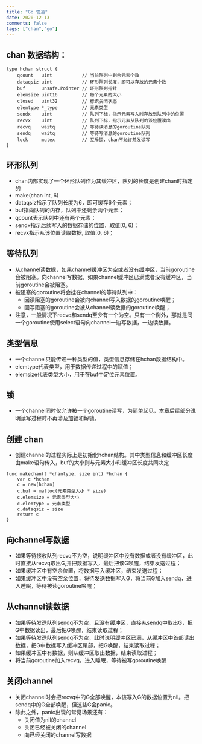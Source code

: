 ```yaml
---
title: "Go 管道"
date: 2020-12-13
comments: false
tags: ["chan","go"]
---
```

## chan 数据结构：
```
type hchan struct {
	qcount   uint           // 当前队列中剩余元素个数
	dataqsiz uint           // 环形队列长度，即可以存放的元素个数
	buf      unsafe.Pointer // 环形队列指针
	elemsize uint16         // 每个元素的大小
	closed   uint32         // 标识关闭状态
	elemtype *_type         // 元素类型
	sendx    uint           // 队列下标，指示元素写入时存放到队列中的位置
	recvx    uint           // 队列下标，指示元素从队列的该位置读出
	recvq    waitq          // 等待读消息的goroutine队列
	sendq    waitq          // 等待写消息的goroutine队列
	lock     mutex          // 互斥锁，chan不允许并发读写
}
```

## 环形队列
* chan内部实现了一个环形队列作为其缓冲区，队列的长度是创建chan时指定的
* make(chan int, 6)
* dataqsiz指示了队列长度为6，即可缓存6个元素；
* buf指向队列的内存，队列中还剩余两个元素；
* qcount表示队列中还有两个元素；
* sendx指示后续写入的数据存储的位置，取值[0, 6)；
* recvx指示从该位置读取数据, 取值[0, 6)；

## 等待队列
* 从channel读数据，如果channel缓冲区为空或者没有缓冲区，当前goroutine会被阻塞。向channel写数据，如果channel缓冲区已满或者没有缓冲区，当前goroutine会被阻塞。
* 被阻塞的goroutine将会挂在channel的等待队列中：
    * 因读阻塞的goroutine会被向channel写入数据的goroutine唤醒；
    * 因写阻塞的goroutine会被从channel读数据的goroutine唤醒；
* 注意，一般情况下recvq和sendq至少有一个为空。只有一个例外，那就是同一个goroutine使用select语句向channel一边写数据，一边读数据。

## 类型信息
* 一个channel只能传递一种类型的值，类型信息存储在hchan数据结构中。
* elemtype代表类型，用于数据传递过程中的赋值；
* elemsize代表类型大小，用于在buf中定位元素位置。

## 锁
* 一个channel同时仅允许被一个goroutine读写，为简单起见，本章后续部分说明读写过程时不再涉及加锁和解锁。

## 创建 chan
* 创建channel的过程实际上是初始化hchan结构。其中类型信息和缓冲区长度由make语句传入，buf的大小则与元素大小和缓冲区长度共同决定

```
func makechan(t *chantype, size int) *hchan {
	var c *hchan
	c = new(hchan)
	c.buf = malloc(元素类型大小 * size)
	c.elemsize = 元素类型大小
	c.elemtype = 元素类型
	c.dataqsiz = size
	return c
}
```

## 向channel写数据
* 如果等待接收队列recvq不为空，说明缓冲区中没有数据或者没有缓冲区，此时直接从recvq取出G,并把数据写入，最后把该G唤醒，结束发送过程；
* 如果缓冲区中有空余位置，将数据写入缓冲区，结束发送过程；
* 如果缓冲区中没有空余位置，将待发送数据写入G，将当前G加入sendq，进入睡眠，等待被读goroutine唤醒；

## 从channel读数据
* 如果等待发送队列sendq不为空，且没有缓冲区，直接从sendq中取出G，把G中数据读出，最后把G唤醒，结束读取过程；
* 如果等待发送队列sendq不为空，此时说明缓冲区已满，从缓冲区中首部读出数据，把G中数据写入缓冲区尾部，把G唤醒，结束读取过程；
* 如果缓冲区中有数据，则从缓冲区取出数据，结束读取过程；
* 将当前goroutine加入recvq，进入睡眠，等待被写goroutine唤醒

## 关闭channel
* 关闭channel时会把recvq中的G全部唤醒，本该写入G的数据位置为nil。把sendq中的G全部唤醒，但这些G会panic。
* 除此之外，panic出现的常见场景还有：
    * 关闭值为nil的channel
    * 关闭已经被关闭的channel
    * 向已经关闭的channel写数据